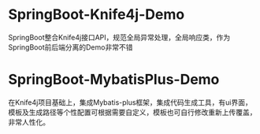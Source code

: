 # SpringBoot-Knife4j-Demo
SpringBoot整合Knife4j接口API，规范全局异常处理，全局响应类，作为SpringBoot前后端分离的Demo非常不错
# SpringBoot-MybatisPlus-Demo
在Knife4j项目基础上，集成Mybatis-plus框架，集成代码生成工具，有ui界面，模板及生成路径等个性配置可根据需要自定义，模板也可自行修改重新上传覆盖，非常人性化。
